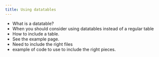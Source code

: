 ```yaml
---
title: Using datatables
---
```


* What is a datatable? 
* When you should consider using datatables instead of a regular table
* How to include a table.
* See the example page.
* Need to include the right files
* example of code to use to include the right pieces.
